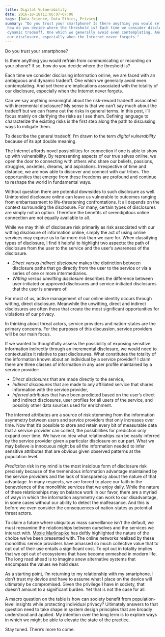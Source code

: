 ```yaml
---
title: Digital Vulnerability
date: 2016-10-18T11:06:07-07:00
tags: [Data Science, Data Ethics, Privacy]
summary: "Do you trust your smartphone? Is there anything you would refrain from communicating or recording on your phone? If so, 
 how do you decide where the threshold is? Each time we consider disclosing information online, we are faced with an ambiguous and
 dynamic tradeoff. One which we generally avoid even contemplating. And yet there are implications associated with the totality of
 our disclosure, especially when the Internet never forgets."
---
```


Do you trust your smartphone?

Is there anything you would refrain from communicating or recording on your phone? If so, how do you decide where the threshold is?

Each time we consider disclosing information online, we are faced with an ambiguous and dynamic tradeoff. One which we generally avoid even contemplating. And yet there are implications associated with the totality of our disclosure, especially when the Internet never forgets.

Can we say anything meaningful about the risk-reward tradeoff associated with incremental disclosure? My sense is that we can’t say much about the tradeoff but we can frame out the risks in general terms. In this post, I’ll focus mainly on clarifying the risks as I see them. Defining language to characterize the existing risks is the first step along the path to discussing ways to mitigate them.

To describe the general tradeoff, I’m drawn to the term _digital vulnerability_ because of its apt double meaning. 

The Internet affords novel possibilities for connection if one is able to show up with vulnerability. By representing aspects of our true selves online, we open the door to connecting with others who share our beliefs, passions, struggles, anxieties, dreams, and aspirations. Irrespective of time and distance, we are now able to discover and connect with our tribes. The opportunities that emerge from these freedoms are profound and continue to reshape the world in fundamental ways.

Without question there are potential downsides to such disclosure as well. Unintended disclosure online can leave us vulnerable to outcomes ranging from embarrassment to life-threatening confrontations. It all depends on the context surrounding the disclosure. For many, certain types of disclosures are simply not an option. Therefore the benefits of serendipitous online connection are not equally available to all. 

While we may think of disclosure risk primarily as risk associated with our witting disclosure of information online, simply the act of using online services may expose us to far more risk than we care for. When classifying types of disclosure, I find it helpful to highlight two aspects: the path of disclosure from the user to the service and the user’s awareness of the disclosure. 

*   _Direct versus indirect disclosure_ makes the distinction between disclosure paths that go directly from the user to the service or via a series of one or more intermediaries.
*   _Witting versus unwitting disclosure_ describes the difference between user-initiated or approved disclosures and service-initiated disclosures that the user is unaware of.

For most of us, active management of our online identity occurs through witting, direct disclosure. Meanwhile the unwitting, direct and indirect disclosures are often those that create the most significant opportunities for violations of our privacy.

In thinking about threat actors, service providers and nation-states are the primary concerns. For the purposes of this discussion, service providers will be our main focus. 

If we wanted to thoughtfully assess the possibility of exposing sensitive information indirectly through an incremental disclosure, we would need to contextualize it relative to past disclosures. What constitutes the totality of the information known about an individual by a service provider? I claim there are three classes of information in any user profile maintained by a service provider:

*   _Direct disclosures_ that are made directly to the service,
*   _Indirect disclosures_ that are made to any affiliated service that shares information with the service provider,
*   _Inferred attributes_ that have been predicted based on the user’s direct and indirect disclosures, user profiles for all users of the service, and possibly other data sources used for enrichment.

The inferred attributes are a source of risk stemming from the information asymmetry between users and service providers that only increases over time. Now that it’s possible to store and retain every bit of measurable data that a service provider can collect, the possibilities for prediction only expand over time. We have no idea what relationships can be easily inferred by the service provider given a particular disclosure on our part. What we may believe is innocuous might be all the information needed to infer sensitive attributes that are obvious given observed patterns at the population level.

_Prediction risk_ in my mind is the most insidious form of disclosure risk precisely because of the tremendous information advantage maintained by the service providers and the lack of transparency about the nature of that advantage. In many respects, we are forced to place our faith in the benevolence of the monolithic services that we enjoy daily. While the nature of these relationships may on balance work in our favor, there are a myriad of ways in which the information asymmetry can work to our disadvantage, in some cases without our ability to detect the malfeasance. And this is before we even consider the consequences of nation-states as potential threat actors.

To claim a future where ubiquitous mass surveillance isn’t the default, we must reexamine the relationships between ourselves and the services we interact with. [Moxie Marlinspike](https://www.youtube.com/watch?v=eG0KrT6pBPk) has deftly highlighted the nature of the choice we’ve been presented with. The online networks realized by these monolithic service providers have amassed so much collective value that to opt out of their use entails a significant cost. To opt out in totality implies that we opt out of ecosystems that have become enmeshed in modern life. The long road ahead is to imagine anew alternative systems that encompass the values we hold dear. 

As a starting point, I’m returning to my relationship with my smartphone. I don’t trust my device and have to assume what I place on the device will ultimately be compromised. Given the privilege I have in society, that doesn’t amount to a significant burden. Yet that is not the case for all. 

A macro question on the table is how can society benefit from population-level insights while protecting individual privacy? Ultimately answers to that question need to take shape in system design principles that are broadly understood and applied. My intention over the long term is to explore ways in which we might be able to elevate the state of the practice. 

Stay tuned. There’s more to come.